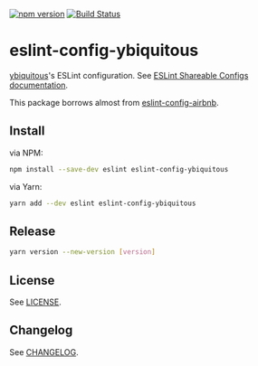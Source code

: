 [![npm version](https://badge.fury.io/js/eslint-config-ybiquitous.svg)](https://badge.fury.io/js/eslint-config-ybiquitous)
[![Build Status](https://travis-ci.org/ybiquitous/eslint-config-ybiquitous.svg?branch=master)](https://travis-ci.org/ybiquitous/eslint-config-ybiquitous)

# eslint-config-ybiquitous

[ybiquitous](https://github.com/ybiquitous)'s ESLint configuration. See [ESLint Shareable Configs documentation](http://eslint.org/docs/developer-guide/shareable-configs).

This package borrows almost from [eslint-config-airbnb](https://www.npmjs.com/package/eslint-config-airbnb).

## Install

via NPM:

```sh
npm install --save-dev eslint eslint-config-ybiquitous
```

via Yarn:

```sh
yarn add --dev eslint eslint-config-ybiquitous
```

## Release

```sh
yarn version --new-version [version]
```

## License

See [LICENSE](LICENSE).

## Changelog

See [CHANGELOG](CHANGELOG.md).
